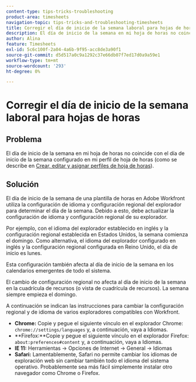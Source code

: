 ```yaml
---
content-type: tips-tricks-troubleshooting
product-area: timesheets
navigation-topic: tips-tricks-and-troubleshooting-timesheets
title: Corregir el día de inicio de la semana laboral para hojas de horas
description: El día de inicio de la semana en mi hoja de horas no coincide con el día de inicio de la semana configurado en mi perfil de hoja de horas.
author: Alina
feature: Timesheets
exl-id: 5c6c100f-2a04-4a6b-9f95-acc8de3a90f1
source-git-commit: d5d517a0c9a1292c37e66db07f7ed17d0a9a59e1
workflow-type: tm+mt
source-wordcount: '293'
ht-degree: 0%

---
```


# Corregir el día de inicio de la semana laboral para hojas de horas

## Problema

El día de inicio de la semana en mi hoja de horas no coincide con el día de inicio de la semana configurado en mi perfil de hoja de horas (como se describe en [Crear, editar y asignar perfiles de hoja de horas](../../timesheets/create-and-manage-timesheets/create-timesheet-profiles.md)).

## Solución

El día de inicio de la semana de una plantilla de horas en Adobe Workfront utiliza la configuración de idioma y configuración regional del explorador para determinar el día de la semana. Debido a esto, debe actualizar la configuración de idioma y configuración regional de su explorador.

Por ejemplo, con el idioma del explorador establecido en inglés y la configuración regional establecida en Estados Unidos, la semana comienza el domingo. Como alternativa, el idioma del explorador configurado en inglés y la configuración regional configurada en Reino Unido, el día de inicio es lunes.

Esta configuración también afecta al día de inicio de la semana en los calendarios emergentes de todo el sistema.

El cambio de configuración regional no afecta al día de inicio de la semana en la cuadrícula de recursos (o vista de cuadrícula de recursos). La semana siempre empieza el domingo.

A continuación se indican las instrucciones para cambiar la configuración regional y de idioma de varios exploradores compatibles con Workfront.

* **Chrome:** Copie y pegue el siguiente vínculo en el explorador Chrome: `chrome://settings/languages` y, a continuación, vaya a Idiomas.
* **Firefox:**Copie y pegue el siguiente vínculo en el explorador Firefox: `about:preferences#content` y, a continuación, vaya a Idiomas.
* **IE 11:** Herramientas -> Opciones de Internet -> General -> Idiomas
* **Safari:** Lamentablemente, Safari no permite cambiar los idiomas de exploración web sin cambiar también todo el idioma del sistema operativo. Probablemente sea más fácil simplemente instalar otro navegador como Chrome o Firefox.


